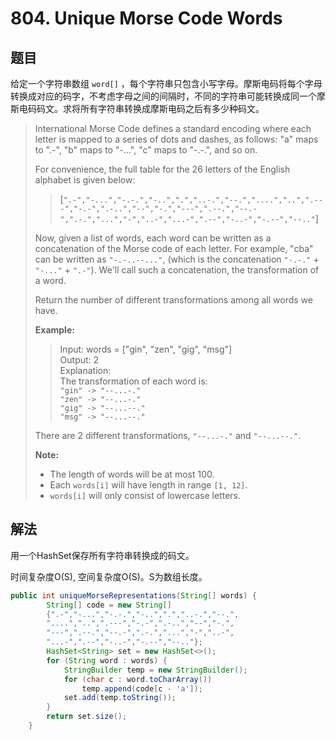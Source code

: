 # 804. Unique Morse Code Words

## 题目

给定一个字符串数组 `word[]` ，每个字符串只包含小写字母。摩斯电码将每个字母转换成对应的码字，不考虑字母之间的间隔时，不同的字符串可能转换成同一个摩斯电码码文。求将所有字符串转换成摩斯电码之后有多少种码文。

>International Morse Code defines a standard encoding where each letter is mapped to a series of dots and dashes, as follows: "a" maps to ".-", "b" maps to "-...", "c" maps to "-.-.", and so on.
>
>For convenience, the full table for the 26 letters of the English alphabet is given below:
>
>>[`".-","-...","-.-.","-..",".","..-.","--.","....","..",".---","-.-",".-..","--","-.","---",".--.","--.-",".-.","...","-","..-","...-",".--","-..-","-.--","--.."`]
>
>Now, given a list of words, each word can be written as a concatenation of the Morse code of each letter. For example, "cba" can be written as `"-.-..--..."`, (which is the concatenation `"-.-."` + `"-..."` + `".-"`). We'll call such a concatenation, the transformation of a word.
>
>Return the number of different transformations among all words we have.
>
>**Example:**
>>Input: words = ["gin", "zen", "gig", "msg"]  
>>Output: 2  
>>Explanation:  
>>The transformation of each word is:  
>>`"gin" -> "--...-."`  
>>`"zen" -> "--...-."`  
>>`"gig" -> "--...--."`  
>>`"msg" -> "--...--."`  
>
>There are 2 different transformations, `"--...-."` and `"--...--."`.
>
>**Note:**
>
> - The length of words will be at most 100.
> - Each `words[i]` will have length in range `[1, 12]`.
> - `words[i]` will only consist of lowercase letters.

## 解法

用一个HashSet保存所有字符串转换成的码文。

时间复杂度O(S), 空间复杂度O(S)。S为数组长度。

```java
public int uniqueMorseRepresentations(String[] words) {
        String[] code = new String[]
        {".-","-...","-.-.","-..",".","..-.","--.",
        "....","..",".---","-.-",".-..","--","-.",
        "---",".--.","--.-",".-.","...","-","..-",
        "...-",".--","-..-","-.--","--.."};
        HashSet<String> set = new HashSet<>();
        for (String word : words) {
            StringBuilder temp = new StringBuilder();
            for (char c : word.toCharArray())
                temp.append(code[c - 'a']);
            set.add(temp.toString());
        }
        return set.size();
    }
```
